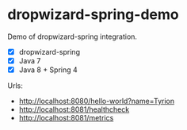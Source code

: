 # dropwizard-spring-demo

Demo of dropwizard-spring integration.

- [x] dropwizard-spring
- [x] Java 7
- [x] Java 8 + Spring 4

Urls:
- [http://localhost:8080/hello-world?name=Tyrion](http://localhost:8080/hello-world?name=Tyrion)
- [http://localhost:8081/healthcheck](http://localhost:8081/healthcheck)
- [http://localhost:8081/metrics](http://localhost:8081/metrics)
